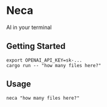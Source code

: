 # Neca

AI in your terminal

## Getting Started

```
export OPENAI_API_KEY=sk-...
cargo run -- "how many files here?"
```

## Usage

```
neca "how many files here?"
```
